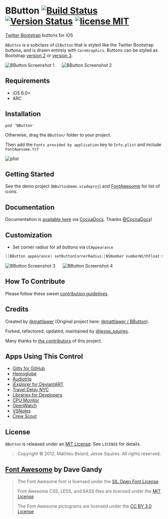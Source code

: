 # BButton [![Build Status](https://secure.travis-ci.org/jessesquires/BButton.svg)](http://travis-ci.org/jessesquires/BButton) [![Version Status](https://cocoapod-badges.herokuapp.com/v/BButton/badge.png)][docsLink] [![license MIT](http://b.repl.ca/v1/license-MIT-blue.png)][mitLink]

[Twitter Bootstrap](http://getbootstrap.com) buttons for iOS

`BButton` is a subclass of `UIButton` that is styled like the Twitter Bootstrap buttons, and is drawn entirely with `CoreGraphics`. Buttons can be styled as Bootstrap [version 2](http://getbootstrap.com/2.3.2/) or [version 3](http://getbootstrap.com).

![BButton Screenshot 1][img1] &nbsp;&nbsp;&nbsp;&nbsp; ![BButton Screenshot 2][img2]

## Requirements

* iOS 6.0+ 
* ARC

## Installation

````
pod 'BButton'
````
Otherwise, drag the `BButton/` folder to your project. 

Then add the `Fonts provided by application` key to `Info.plist` and include `FontAwesome.ttf`

![plist][img3]

## Getting Started

See the demo project (`BButtonDemo.xcodeproj`) and [FontAwesome](http://fontawesome.io) for list of icons.

## Documentation

Documentation is [available here][docsLink] via [CocoaDocs](http://cocoadocs.org). Thanks [@CocoaDocs](https://twitter.com/CocoaDocs)!

## Customization

* Set corner radius for all buttons via `UIAppearance`

````objective-c
[[BButton appearance] setButtonCornerRadius:[NSNumber numberWithFloat:0.0f]];
````

![BButton Screenshot 3][img4] &nbsp;&nbsp;&nbsp;&nbsp; ![BButton Screenshot 4][img5]

## How To Contribute

Please follow these sweet [contribution guidelines](https://github.com/jessesquires/HowToContribute).

## Credits

Created by [@mattlawer](https://twitter.com/mattlawer) (Original project here: [@mattlawer / BButton](https://github.com/mattlawer/BButton)).

Forked, refactored, updated, maintained by [@jesse_squires](https://twitter.com/jesse_squires).

Many thanks to [the contributors](https://github.com/jessesquires/BButton/graphs/contributors) of this project.

## Apps Using This Control

* [Gitty for GitHub](https://itunes.apple.com/us/app/gitty-for-github/id645696309?mt=8)
* [Hemoglobe](http://bit.ly/hemoglobeapp)
* [Audiotrip](https://itunes.apple.com/us/app/audiotrip/id569634193?mt=8)
* [iExplorer for DeviantART](https://itunes.apple.com/us/app/iexplorer-for-deviantart/id657212778?mt=8)
* [Travel Delay NYC](https://itunes.apple.com/us/app/train-delay-nyc-subway-status/id384027573?mt=8)
* [Libraries for Developers](https://itunes.apple.com/us/app/libraries-for-developers/id653427112?mt=8)
* [CPU Monitor](https://itunes.apple.com/us/app/cpumonitor/id680137811?mt=8)
* [OpenWatch](https://itunes.apple.com/us/app/openwatch-free-video-streaming/id642680756?mt=8)
* [VSNotes](https://itunes.apple.com/us/app/vsnotes/id695433001?mt=8)
* [Crew Scout](https://itunes.apple.com/us/app/crew-scout/id721124938?mt=8)

## License

`BButton` is released under an [MIT License][mitLink]. See `LICENSE` for details.

> Copyright &copy; 2012, Mathieu Bolard, Jesse Squires. All rights reserved.

## [Font Awesome](http://fortawesome.github.com/Font-Awesome) by Dave Gandy 

> The Font Awesome font is licensed under the [SIL Open Font License](http://scripts.sil.org/OFL)
>
> Font Awesome CSS, LESS, and SASS files are licensed under the [MIT License][mitLink]
>
> The Font Awesome pictograms are licensed under the [CC BY 3.0 License](http://creativecommons.org/licenses/by/3.0)

[docsLink]:http://cocoadocs.org/docsets/BButton
[mitLink]:http://opensource.org/licenses/MIT

[img1]:https://raw.githubusercontent.com/jessesquires/BButton/master/Screenshots/screenshot0.png
[img2]:https://raw.githubusercontent.com/jessesquires/BButton/master/Screenshots/screenshot1.png

[img3]:https://raw.githubusercontent.com/jessesquires/BButton/master/Screenshots/plistfont.png

[img4]:https://raw.githubusercontent.com/jessesquires/BButton/master/Screenshots/screenshot2.png
[img5]:https://raw.githubusercontent.com/jessesquires/BButton/master/Screenshots/screenshot3.png
